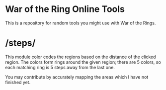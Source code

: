 # War of the Ring Online Tools
This is a repository for random tools you might use with War of the Rings.

# /steps/
This module color codes the regions based on the distance of the clicked region. The colors form rings around the given region; there are 5 colors, so each matching ring is 5 steps away from the last one.

You may contribute by accurately mapping the areas which I have not finished yet.
